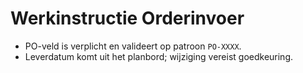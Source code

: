 
# Werkinstructie Orderinvoer
- PO-veld is verplicht en valideert op patroon `PO-XXXX`.
- Leverdatum komt uit het planbord; wijziging vereist goedkeuring.
